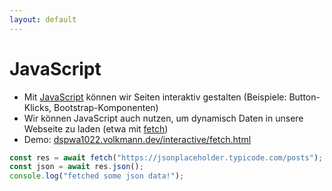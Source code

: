 ```yaml
---
layout: default
---
```


# JavaScript <SubHeading text="Fetch"/>

<div class="grid grid-cols-12 gap-6">
<div class="col-span-12">

- Mit [JavaScript](https://developer.mozilla.org/en-US/docs/Web/JavaScript) können wir Seiten interaktiv gestalten (Beispiele: Button-Klicks, Bootstrap-Komponenten)
- Wir können JavaScript auch nutzen, um dynamisch Daten in unsere Webseite zu laden (etwa mit [fetch](https://developer.mozilla.org/en-US/docs/Web/API/Fetch_API))
- Demo: [dspwa1022.volkmann.dev/interactive/fetch.html](https://dspwa1022.volkmann.dev/interactive/fetch.html)

</div>
<div class="col-span-12">

```js
const res = await fetch("https://jsonplaceholder.typicode.com/posts");
const json = await res.json();
console.log("fetched some json data!");
```

</div>
</div>

<PageNumber/>

